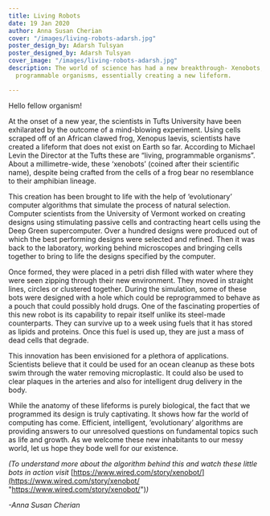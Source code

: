 ```yaml
---
title: Living Robots
date: 19 Jan 2020
author: Anna Susan Cherian
cover: "/images/living-robots-adarsh.jpg"
poster_design_by: Adarsh Tulsyan
poster_designed_by: Adarsh Tulsyan
cover_image: "/images/living-robots-adarsh.jpg"
description: The world of science has had a new breakthrough- Xenobots, or living,
  programmable organisms, essentially creating a new lifeform.

---
```

Hello fellow organism!

At the onset of a new year, the scientists in Tufts University have been exhilarated by the outcome of a mind-blowing experiment. Using cells scraped off of an African clawed frog, Xenopus laevis, scientists have created a lifeform that does not exist on Earth so far. According to Michael Levin the Director at the Tufts these are “living, programmable organisms”. About a millimetre-wide, these ‘xenobots’ (coined after their scientific name), despite being crafted from the cells of a frog bear no resemblance to their amphibian lineage.

This creation has been brought to life with the help of ‘evolutionary’ computer algorithms that simulate the process of natural selection. Computer scientists from the University of Vermont worked on creating designs using stimulating passive cells and contracting heart cells using the Deep Green supercomputer. Over a hundred designs were produced out of which the best performing designs were selected and refined. Then it was back to the laboratory, working behind microscopes and bringing cells together to bring to life the designs specified by the computer.

Once formed, they were placed in a petri dish filled with water where they were seen zipping through their new environment. They moved in straight lines, circles or clustered together. During the simulation, some of these bots were designed with a hole which could be reprogrammed to behave as a pouch that could possibly hold drugs. One of the fascinating properties of this new robot is its capability to repair itself unlike its steel-made counterparts. They can survive up to a week using fuels that it has stored as lipids and proteins. Once this fuel is used up, they are just a mass of dead cells that degrade.

This innovation has been envisioned for a plethora of applications. Scientists believe that it could be used for an ocean cleanup as these bots swim through the water removing microplastic. It could also be used to clear plaques in the arteries and also for intelligent drug delivery in the body.

While the anatomy of these lifeforms is purely biological, the fact that we programmed its design is truly captivating. It shows how far the world of computing has come. Efficient, intelligent, ’evolutionary’ algorithms are providing answers to our unresolved questions on fundamental topics such as life and growth. As we welcome these new inhabitants to our messy world, let us hope they bode well for our existence.

_(To understand more about the algorithm behind this and watch these little bots in action visit_ [https://www.wired.com/story/xenobot/](https://www.wired.com/story/xenobot/ "https://www.wired.com/story/xenobot/")_)_

_-Anna Susan Cherian_